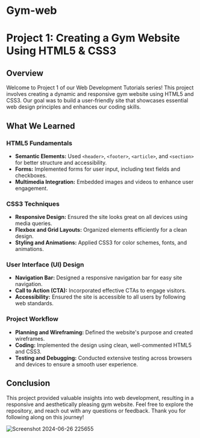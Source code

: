 # Gym-web

# Project 1: Creating a Gym Website Using HTML5 & CSS3

## Overview

Welcome to Project 1 of our Web Development Tutorials series! This project involves creating a dynamic and responsive gym website using HTML5 and CSS3. Our goal was to build a user-friendly site that showcases essential web design principles and enhances our coding skills.

## What We Learned

### HTML5 Fundamentals

- **Semantic Elements:** Used `<header>`, `<footer>`, `<article>`, and `<section>` for better structure and accessibility.
- **Forms:** Implemented forms for user input, including text fields and checkboxes.
- **Multimedia Integration:** Embedded images and videos to enhance user engagement.

### CSS3 Techniques

- **Responsive Design:** Ensured the site looks great on all devices using media queries.
- **Flexbox and Grid Layouts:** Organized elements efficiently for a clean design.
- **Styling and Animations:** Applied CSS3 for color schemes, fonts, and animations.

### User Interface (UI) Design

- **Navigation Bar:** Designed a responsive navigation bar for easy site navigation.
- **Call to Action (CTA):** Incorporated effective CTAs to engage visitors.
- **Accessibility:** Ensured the site is accessible to all users by following web standards.

### Project Workflow

- **Planning and Wireframing:** Defined the website's purpose and created wireframes.
- **Coding:** Implemented the design using clean, well-commented HTML5 and CSS3.
- **Testing and Debugging:** Conducted extensive testing across browsers and devices to ensure a smooth user experience.

## Conclusion

This project provided valuable insights into web development, resulting in a responsive and aesthetically pleasing gym website. Feel free to explore the repository, and reach out with any questions or feedback. Thank you for following along on this journey!

![Screenshot 2024-06-26 225655](https://github.com/susmnty/Gym-web/assets/133086628/3f617630-48a3-4219-9690-b2cd009c15c3)


